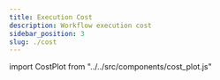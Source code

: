 ```yaml
---
title: Execution Cost
description: Workflow execution cost
sidebar_position: 3
slug: ./cost
---
```


import CostPlot from "../../src/components/cost_plot.js"

<CostPlot />